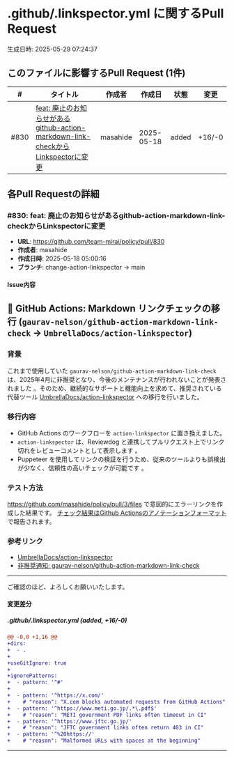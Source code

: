 # .github/.linkspector.yml に関するPull Request

生成日時: 2025-05-29 07:24:37

## このファイルに影響するPull Request (1件)

| # | タイトル | 作成者 | 作成日 | 状態 | 変更 |
|---|---------|--------|--------|------|------|
| #830 | [feat: 廃止のお知らせがあるgithub-action-markdown-link-checkからLinkspectorに変更](https://github.com/team-mirai/policy/pull/830) | masahide | 2025-05-18 | added | +16/-0 |

## 各Pull Requestの詳細

### #830: feat: 廃止のお知らせがあるgithub-action-markdown-link-checkからLinkspectorに変更

- **URL**: https://github.com/team-mirai/policy/pull/830
- **作成者**: masahide
- **作成日時**: 2025-05-18 05:00:16
- **ブランチ**: change-action-linkspector → main

#### Issue内容

## 🔄 GitHub Actions: Markdown リンクチェックの移行 (`gaurav-nelson/github-action-markdown-link-check` → `UmbrellaDocs/action-linkspector`)

### 背景

これまで使用していた `gaurav-nelson/github-action-markdown-link-check` は、2025年4月に非推奨となり、今後のメンテナンスが行われないことが発表されました 。そのため、継続的なサポートと機能向上を求めて、推奨されている代替ツール [UmbrellaDocs/action-linkspector](https://github.com/UmbrellaDocs/action-linkspector) への移行を行いました。

### 移行内容

* GitHub Actions のワークフローを `action-linkspector` に置き換えました。
* `action-linkspector` は、Reviewdog と連携してプルリクエスト上でリンク切れをレビューコメントとして表示します 。
* Puppeteer を使用してリンクの検証を行うため、従来のツールよりも誤検出が少なく、信頼性の高いチェックが可能です 。

### テスト方法

https://github.com/masahide/policy/pull/3/files で意図的にエラーリンクを作成した結果です。
[チェック結果はGithub Actionsのアノテーションフォーマット](https://github.com/reviewdog/reviewdog?tab=readme-ov-file#reporter-github-annotations--reportergithub-annotations)で報告されます。


### 参考リンク

* [UmbrellaDocs/action-linkspector](https://github.com/UmbrellaDocs/action-linkspector)
* [非推奨通知: gaurav-nelson/github-action-markdown-link-check](https://github.com/gaurav-nelson/github-action-markdown-link-check)

---

ご確認のほど、よろしくお願いいたします。

#### 変更差分

##### .github/.linkspector.yml (added, +16/-0)

```diff
@@ -0,0 +1,16 @@
+dirs:
+  - .
+
+useGitIgnore: true
+
+ignorePatterns:
+  - pattern: '^#'
+
+  - pattern: '^https://x.com/'
+    # "reason": "X.com blocks automated requests from GitHub Actions"
+  - pattern: '^https://www.meti.go.jp/.*\.pdf$'
+    # "reason": "METI government PDF links often timeout in CI"
+  - pattern: '^https://www.jftc.go.jp/'
+    # "reason": "JFTC government links often return 403 in CI"
+  - pattern: '^%20https://'
+    # "reason": "Malformed URLs with spaces at the beginning"
```

---

